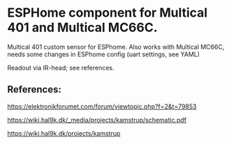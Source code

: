 # ESPHome component for Multical 401 and Multical MC66C.
Multical 401 custom sensor for ESPhome.
Also works with Multical MC66C, needs some changes in ESPhome config (uart settings, see YAML)

Readout via IR-head; see references.

## References:

https://elektronikforumet.com/forum/viewtopic.php?f=2&t=79853

https://wiki.hal9k.dk/_media/projects/kamstrup/schematic.pdf

https://wiki.hal9k.dk/projects/kamstrup
